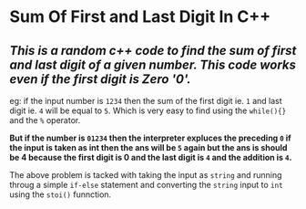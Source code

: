 # Sum Of First and Last Digit In C++

## *This is a random c++ code to find the sum of first and last digit of a given number. This code works even if the first digit is Zero '0'.*

eg:
if the input number is `1234` then the sum of the first digit ie. `1` and last digit ie. `4` will be equal to `5`.
Which is very easy to find using the `while(){}` and the `%` operator. 

**But if the number is `01234` then the interpreter expluces the preceding `0` if the input is taken as int then the ans will be `5` again but the ans is should be 4 because the first digit is 0 and the last digit is `4` and the addition is `4`.** 

The above problem is tacked with taking the input as `string` and running throug a simple `if-else` statement and converting the `string` input to `int` using the `stoi()` funnction.
